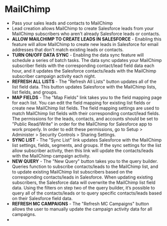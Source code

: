 # MailChimp
* Pass your sales leads and contacts to MailChimp
* Lead creation allows MailChimp to create Salesforce leads from your MailChimp subscribers who aren't already Salesforce leads or contacts.
* <b>ALLOW MAILCHIMP TO CREATE LEADS IN SALESFORCE</b> - Enabling this feature will allow MailChimp to create new leads in Salesforce for email addresses that don't match existing leads or contacts.
* <b>TURN ON/OFF DATA SYNC</b> - Enabling the data sync feature will schedule a series of batch tasks. The data sync updates your MailChimp subscriber fields with the corresponding contact/lead field data each hour, and it updates the Salesforce contacts/leads with the MailChimp subscriber campaign activity each night.
* <b>REFRESH ALL LISTS</b> - The "Refresh All Lists" button updates all of the list field data. This button updates Salesforce with the MailChimp lists, list fields, and groups.
* <b>MAP FIELDS</b> - The "Map Fields" link takes you to the field mapping page for each list. You can edit the field mapping for existing list fields or create new MailChimp list fields. The field mapping settings are used to match MailChimp list fields with their corresponding contact/lead fields.  The permissions for the leads, contacts, and accounts should be set to "Public Read/Write" in order for the MailChimp for Salesforce app to work properly. In order to edit these permissions, go to Setup > Administer > Security Controls > Sharing Settings.
* <b>SYNC LIST</b> - The "Sync List" link updates Salesforce with the MailChimp list settings, fields, segments, and groups. If the sync settings for the list allow subscriber activity, then this link will update the contacts/leads with the MailChimp campaign activity.
* <b>NEW QUERY</b> - The "New Query" button takes you to the query builder. Queries function to subscribe contacts/leads to the MailChimp list, and to update existing MailChimp list subscribers based on the corresponding contacts/leads in Salesforce. When updating existing subscribers, the Salesforce data will overwrite the MailChimp list field data. Using the filters on step two of the query builder, it’s possible to query all of the contacts/leads or to query specific contacts/leads based on their Salesforce field data.
* <b>REFRESH MC CAMPAIGNS</b> - The "Refresh MC Campaigns" button allows the user to manually update the campaign activity data for all campaigns.
* 
